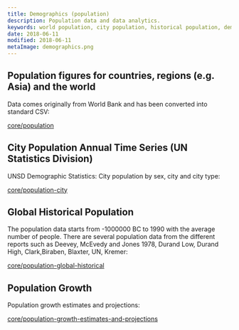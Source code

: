 ```yaml
---
title: Demographics (population)
description: Population data and data analytics.
keywords: world population, city population, historical population, demographic, demographics data
date: 2018-06-11
modified: 2018-06-11
metaImage: demographics.png
---
```


## Population figures for countries, regions (e.g. Asia) and the world

Data comes originally from World Bank and has been converted into standard CSV:

[core/population](/core/population)

## City Population Annual Time Series (UN Statistics Division)

UNSD Demographic Statistics: City population by sex, city and city type:

[core/population-city](/core/population-city)

## Global Historical Population

The population data starts from -1000000 BC to 1990 with the average number of people. There are several population data from the different reports such as Deevey, McEvedy and Jones 1978, Durand Low, Durand High, Clark,Biraben, Blaxter, UN, Kremer:

[core/population-global-historical](/core/population-global-historical)

## Population Growth

Population growth estimates and projections:

[core/population-growth-estimates-and-projections](/core/population-growth-estimates-and-projections)
